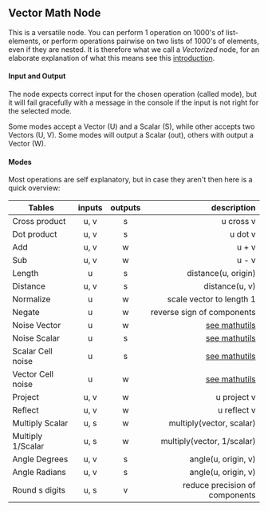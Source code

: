 ## Vector Math Node

This is a versatile node. You can perform 1 operation on 1000's of list-elements, or perform operations pairwise on two lists of 1000's of elements, even if they are nested. It is therefore what we call a _Vectorized_ node, for an elaborate explanation of what this means see this [introduction](). 

#### Input and Output   
The node expects correct input for the chosen operation (called mode), but it will fail gracefully with a message in the console if the input is not right for the selected mode.   

Some modes accept a Vector (U) and a Scalar (S), while other accepts two Vectors (U, V). Some modes will output a Scalar (out), others with output a Vector (W). 

#### Modes
Most operations are self explanatory, but in case they aren't then here is a quick overview: 

| Tables        | inputs | outputs | description |
| ------------- |:------:|:-----:| -----:|
| Cross product | u, v | s | u cross v |
| Dot product | u, v | s | u dot v |
| Add | u, v | w | u + v |
| Sub | u, v | w | u - v |
| Length | u | s | distance(u, origin) |
| Distance | u, v | s | distance(u, v) |
| Normalize | u | w | scale vector to length 1 |
| Negate | u | w | reverse sign of components |
| Noise Vector | u | w | [see mathutils]() |
| Noise Scalar | u | s | [see mathutils]() |
| Scalar Cell noise | u | s | [see mathutils]() |
| Vector Cell noise | u | w | [see mathutils]() |
| Project | u, v | w | u project v |
| Reflect | u, v | w | u reflect v |
| Multiply Scalar | u, s | w | multiply(vector, scalar) |
| Multiply 1/Scalar | u, s | w | multiply(vector, 1/scalar) |
| Angle Degrees | u, v | s | angle(u, origin, v) |
| Angle Radians | u, v | s | angle(u, origin, v) |
| Round s digits | u, s | v | reduce precision of components |





